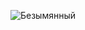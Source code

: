 ![Безымянный](https://user-images.githubusercontent.com/111833864/229338499-a65233ca-f669-40ac-bdad-f269a341384c.png)
